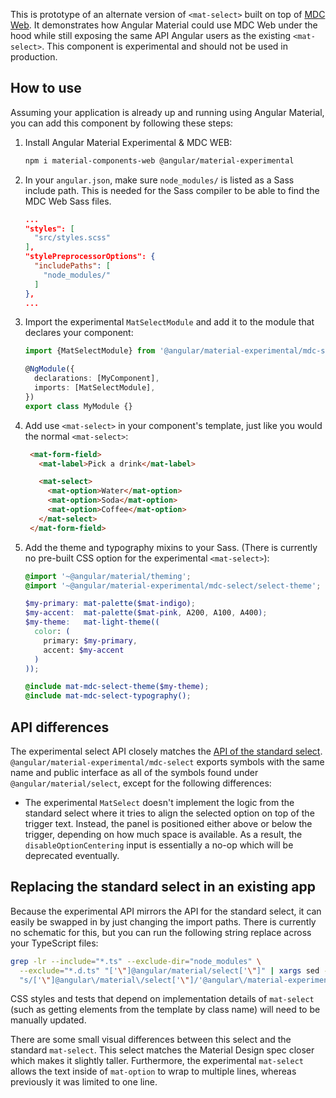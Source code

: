 This is prototype of an alternate version of `<mat-select>` built on top of
[MDC Web](https://github.com/material-components/material-components-web). It demonstrates how
Angular Material could use MDC Web under the hood while still exposing the same API Angular users as
the existing `<mat-select>`. This component is experimental and should not be used in production.

## How to use
Assuming your application is already up and running using Angular Material, you can add this
component by following these steps:

1. Install Angular Material Experimental & MDC WEB:

   ```bash
   npm i material-components-web @angular/material-experimental
   ```

2. In your `angular.json`, make sure `node_modules/` is listed as a Sass include path. This is
   needed for the Sass compiler to be able to find the MDC Web Sass files.

   ```json
   ...
   "styles": [
     "src/styles.scss"
   ],
   "stylePreprocessorOptions": {
     "includePaths": [
       "node_modules/"
     ]
   },
   ...
   ```

3. Import the experimental `MatSelectModule` and add it to the module that declares your
   component:

   ```ts
   import {MatSelectModule} from '@angular/material-experimental/mdc-select';

   @NgModule({
     declarations: [MyComponent],
     imports: [MatSelectModule],
   })
   export class MyModule {}
   ```

4. Add use `<mat-select>` in your component's template, just like you would the normal
   `<mat-select>`:

   ```html
    <mat-form-field>
      <mat-label>Pick a drink</mat-label>

      <mat-select>
        <mat-option>Water</mat-option>
        <mat-option>Soda</mat-option>
        <mat-option>Coffee</mat-option>
      </mat-select>
    </mat-form-field>
   ```

5. Add the theme and typography mixins to your Sass. (There is currently no pre-built CSS option for
   the experimental `<mat-select>`):

   ```scss
   @import '~@angular/material/theming';
   @import '~@angular/material-experimental/mdc-select/select-theme';

   $my-primary: mat-palette($mat-indigo);
   $my-accent:  mat-palette($mat-pink, A200, A100, A400);
   $my-theme:   mat-light-theme((
     color: (
       primary: $my-primary,
       accent: $my-accent
     )
   ));

   @include mat-mdc-select-theme($my-theme);
   @include mat-mdc-select-typography();
   ```

## API differences
The experimental select API closely matches the
[API of the standard select](https://material.angular.io/components/select/api).
`@angular/material-experimental/mdc-select` exports symbols with the same name and public interface
as all of the symbols found under `@angular/material/select`, except for the following
differences:

* The experimental `MatSelect` doesn't implement the logic from the standard select where it
tries to align the selected option on top of the trigger text. Instead, the panel is positioned
either above or below the trigger, depending on how much space is available. As a result, the
`disableOptionCentering` input is essentially a no-op which will be deprecated eventually.

## Replacing the standard select in an existing app
Because the experimental API mirrors the API for the standard select, it can easily be swapped in
by just changing the import paths. There is currently no schematic for this, but you can run the
following string replace across your TypeScript files:

```bash
grep -lr --include="*.ts" --exclude-dir="node_modules" \
  --exclude="*.d.ts" "['\"]@angular/material/select['\"]" | xargs sed -i \
  "s/['\"]@angular\/material\/select['\"]/'@angular\/material-experimental\/mdc-select'/g"
```

CSS styles and tests that depend on implementation details of `mat-select` (such as getting elements
from the template by class name) will need to be manually updated.

There are some small visual differences between this select and the standard `mat-select`. This
select matches the Material Design spec closer which makes it slightly taller. Furthermore, the
experimental `mat-select` allows the text inside of `mat-option` to wrap to multiple lines, whereas
previously it was limited to one line.
